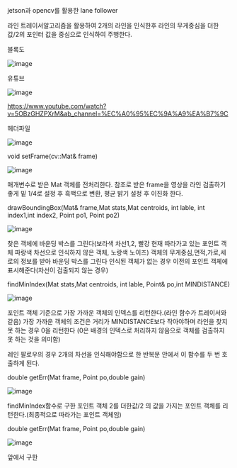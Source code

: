 jetson과 opencv를 활용한 lane follower 

라인 트레이서알고리즘을 활용하여 2개의 라인을 인식한후 라인의 무게중심을 더한 값/2의 포인터 값을 중심으로 인식하여 주행한다.

블록도 

![image](https://github.com/user-attachments/assets/2deae1ec-8f7d-4593-ad44-e9eda4676f73)

유튜브

![image](https://github.com/user-attachments/assets/ad871d85-9d9c-47cd-859e-c1103d0c11a7)


https://www.youtube.com/watch?v=5OBzGHZPXrM&ab_channel=%EC%A0%95%EC%9A%A9%EA%B7%9C

헤더파일

![image](https://github.com/user-attachments/assets/3a580858-2330-4ad7-8bcf-87d490e8ea9e)

void setFrame(cv::Mat& frame)

![image](https://github.com/user-attachments/assets/2a6cb299-8668-49d6-b9c2-bc29817df610)


매개변수로 받은 Mat 객체를 전처리한다. 참조로 받은 frame을 영상을 라인 검출하기 좋게 밑 1/4로 설정 후 흑백으로 변환, 평균 밝기 설정 후 이진화 한다.

drawBoundingBox(Mat& frame,Mat stats,Mat centroids, int lable, int index1,int index2, Point po1, Point po2)

![image](https://github.com/user-attachments/assets/54d41123-7ae3-4fa9-a5e8-289bb69c0209)

찾은 객체에 바운딩 박스를 그린다(보라색 차선1,2, 빨강 현재 따라가고 있는 포인트 객체 파랑색 차선으로 인식하지 않은 객체, 노랑색 노이즈)
객체의 무게중심,면적,가로,세로의 정보를 받아 바운딩 박스를 그린다 인식된 객체가 없는 경우 이전의 포인트 객체에 표시해준다(차선이 검출되지 않는 경우) 

findMinIndex(Mat stats,Mat centroids, int lable, Point& po,int MINDISTANCE)

![image](https://github.com/user-attachments/assets/43ccfde2-ba0a-4536-902a-e55bd3c7855f)

포인트 객체 기준으로 가장 가까운 객체의 인덱스를 리턴한다.(라인 함수가 트레이서와 같음) 가장 가까운 객체의 조건은 거리가 MINDISTANCE보다 작아야하며 라인을 찾지 못 하는 경우 0을 리턴한다 (0은 배경의 인덱스로 처리하지 않음으로 객체를 검출하지 못 하는 것을 의미함)

레인 팔로우의 경우 2개의 차선을 인식해야함으로 한 반복문 안에서 이 함수를 두 번 호출하게 된다.

double getErr(Mat frame, Point po,double gain)

![image](https://github.com/user-attachments/assets/8f8263db-2a99-4be9-b188-a0fa3ae79a71)

findMinIndex함수로 구한 포인트 객체 2를 더한값/2 의 값을 가지는 포인트 객체를 리턴한다.(최종적으로 따라가는 포인트 객체임)

double getErr(Mat frame, Point po,double gain)

![image](https://github.com/user-attachments/assets/846b8e8a-4852-445d-98a0-3c31519d28ac)

앞에서 구한 



